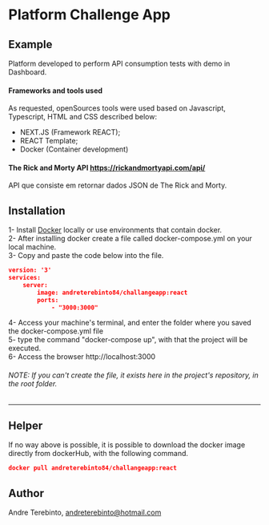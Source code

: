 # Platform Challenge App

## Example

Platform developed to perform API consumption tests with demo in Dashboard.

#### Frameworks and tools used

As requested, openSources tools were used based on Javascript, Typescript,  HTML and CSS described below:
- NEXT.JS (Framework REACT);
- REACT Template;
- Docker (Container development)

#### The Rick and Morty API https://rickandmortyapi.com/api/

API que consiste em retornar dados JSON de The Rick and Morty.

## Installation

1- Install [Docker](https://www.docker.com/products/docker-desktop "Docker Download") locally or use environments that contain docker.  
2- After installing docker create a file called docker-compose.yml on your local machine.  
3- Copy and paste the code below into the file.  
```json
version: '3'
services:
    server:
        image: andreterebinto84/challangeapp:react
        ports:
            - "3000:3000"

```

4- Access your machine's terminal, and enter the folder where you saved the docker-compose.yml file  
5- type the command "docker-compose up", with that the project will be executed.  
6- Access the browser http://localhost:3000 

###### NOTE: If you can't create the file, it exists here in the project's repository, in the root folder.
-----

## Helper

If no way above is possible, it is possible to download the docker image directly from dockerHub, with the following command.
```json
docker pull andreterebinto84/challangeapp:react
```

## Author

Andre Terebinto, andreterebinto@hotmail.com